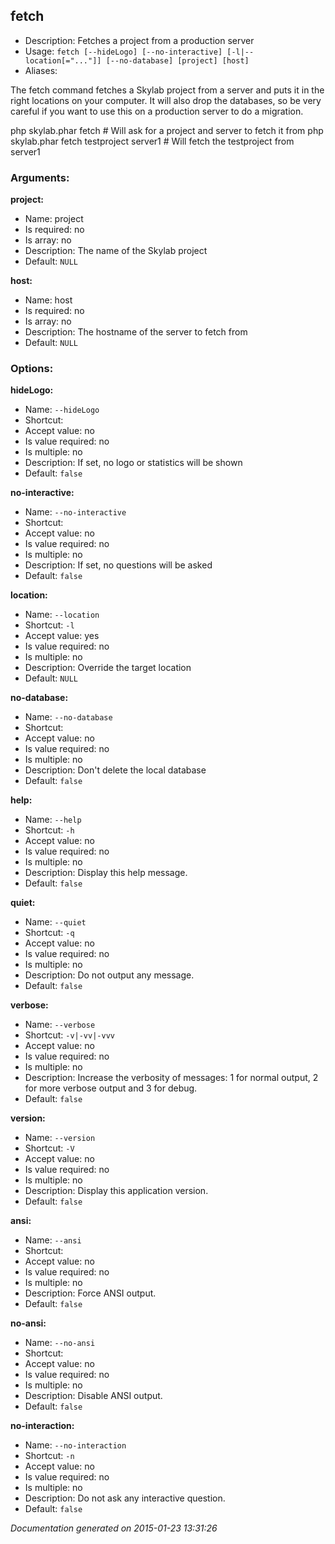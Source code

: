 fetch
-----

* Description: Fetches a project from a production server
* Usage: `fetch [--hideLogo] [--no-interactive] [-l|--location[="..."]] [--no-database] [project] [host]`
* Aliases: <none>

The <info>fetch</info> command fetches a Skylab project from a server and puts it in the right locations on your computer. It
will also drop the databases, so be very careful if you want to use this on a production server to do a migration.

<info>php skylab.phar fetch</info>                         # Will ask for a project and server to fetch it from
<info>php skylab.phar fetch testproject server1</info>     # Will fetch the testproject from server1


### Arguments:

**project:**

* Name: project
* Is required: no
* Is array: no
* Description: The name of the Skylab project
* Default: `NULL`

**host:**

* Name: host
* Is required: no
* Is array: no
* Description: The hostname of the server to fetch from
* Default: `NULL`

### Options:

**hideLogo:**

* Name: `--hideLogo`
* Shortcut: <none>
* Accept value: no
* Is value required: no
* Is multiple: no
* Description: If set, no logo or statistics will be shown
* Default: `false`

**no-interactive:**

* Name: `--no-interactive`
* Shortcut: <none>
* Accept value: no
* Is value required: no
* Is multiple: no
* Description: If set, no questions will be asked
* Default: `false`

**location:**

* Name: `--location`
* Shortcut: `-l`
* Accept value: yes
* Is value required: no
* Is multiple: no
* Description: Override the target location
* Default: `NULL`

**no-database:**

* Name: `--no-database`
* Shortcut: <none>
* Accept value: no
* Is value required: no
* Is multiple: no
* Description: Don't delete the local database
* Default: `false`

**help:**

* Name: `--help`
* Shortcut: `-h`
* Accept value: no
* Is value required: no
* Is multiple: no
* Description: Display this help message.
* Default: `false`

**quiet:**

* Name: `--quiet`
* Shortcut: `-q`
* Accept value: no
* Is value required: no
* Is multiple: no
* Description: Do not output any message.
* Default: `false`

**verbose:**

* Name: `--verbose`
* Shortcut: `-v|-vv|-vvv`
* Accept value: no
* Is value required: no
* Is multiple: no
* Description: Increase the verbosity of messages: 1 for normal output, 2 for more verbose output and 3 for debug.
* Default: `false`

**version:**

* Name: `--version`
* Shortcut: `-V`
* Accept value: no
* Is value required: no
* Is multiple: no
* Description: Display this application version.
* Default: `false`

**ansi:**

* Name: `--ansi`
* Shortcut: <none>
* Accept value: no
* Is value required: no
* Is multiple: no
* Description: Force ANSI output.
* Default: `false`

**no-ansi:**

* Name: `--no-ansi`
* Shortcut: <none>
* Accept value: no
* Is value required: no
* Is multiple: no
* Description: Disable ANSI output.
* Default: `false`

**no-interaction:**

* Name: `--no-interaction`
* Shortcut: `-n`
* Accept value: no
* Is value required: no
* Is multiple: no
* Description: Do not ask any interactive question.
* Default: `false`

*Documentation generated on 2015-01-23 13:31:26*

